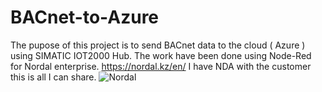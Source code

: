 # BACnet-to-Azure
The pupose of this project is to send BACnet data to the cloud ( Azure ) using SIMATIC IOT2000 Hub. The work have been done using Node-Red for Nordal enterprise. https://nordal.kz/en/
I have NDA with the customer this is all I can share.
![Nordal](https://user-images.githubusercontent.com/44755977/60194232-eb837f00-9806-11e9-8015-7fef848849e7.png)
